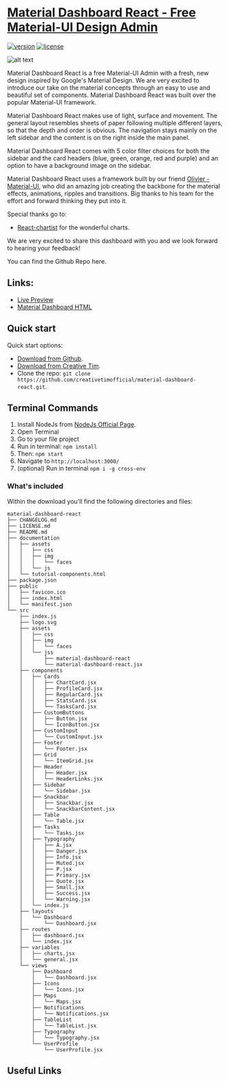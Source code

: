 # [Material Dashboard React - Free Material-UI Design Admin](https://creativetimofficial.github.io/material-dashboard-react/)
[![version][version-badge]][CHANGELOG] [![license][license-badge]][LICENSE]

![alt text](https://s3.amazonaws.com/creativetim_bucket/products/71/original/opt_mdr_thumbnail.jpg "Material Dashboard Free React")

Material Dashboard React is a free Material-UI Admin with a fresh, new design inspired by Google's Material Design. We are very excited to introduce our take on the material concepts through an easy to use and beautiful set of components. Material Dashboard React was built over the popular Material-UI framework.

Material Dashboard React makes use of light, surface and movement. The general layout resembles sheets of paper following multiple different layers, so that the depth and order is obvious. The navigation stays mainly on the left sidebar and the content is on the right inside the main panel.

Material Dashboard React comes with 5 color filter choices for both the sidebar and the card headers (blue, green, orange, red and purple) and an option to have a background image on the sidebar.

Material Dashboard React uses a framework built by our friend [Olivier - Material-UI](https://github.com/mui-org/material-ui), who did an amazing job creating the backbone for the material effects, animations, ripples and transitions. Big thanks to his team for the effort and forward thinking they put into it.

Special thanks go to:
+ [React-chartist](https://github.com/fraserxu/react-chartist) for the wonderful charts.

We are very excited to share this dashboard with you and we look forward to hearing your feedback!

You can find the Github Repo here.

## Links:

+ [Live Preview](https://creativetimofficial.github.io/material-dashboard-react/)
+ [Material Dashboard HTML](http://demos.creative-tim.com/material-dashboard/examples/dashboard.html)

## Quick start

Quick start options:

- [Download from Github](https://github.com/creativetimofficial/material-dashboard-react/archive/master.zip).
- [Download from Creative Tim](http://www.creative-tim.com/product/material-dashboard-react).
- Clone the repo: `git clone https://github.com/creativetimofficial/material-dashboard-react.git`.

## Terminal Commands

1. Install NodeJs from [NodeJs Official Page](https://nodejs.org/en).
2. Open Terminal
3. Go to your file project
4. Run in terminal: ```npm install```
5. Then: ```npm start```
6. Navigate to `http://localhost:3000/`
7. (optional) Run in terminal `npm i -g cross-env`

### What's included

Within the download you'll find the following directories and files:

```
material-dashboard-react
├── CHANGELOG.md
├── LICENSE.md
├── README.md
├── documentation
│   ├── assets
│   │   ├── css
│   │   ├── img
│   │   │   └── faces
│   │   └── js
│   └── tutorial-components.html
├── package.json
├── public
│   ├── favicon.ico
│   ├── index.html
│   └── manifest.json
└── src
    ├── index.js
    ├── logo.svg
    ├── assets
    │   ├── css
    │   ├── img
    │   │   └── faces
    │   └── jss
    │       ├── material-dashboard-react
    │       └── material-dashboard-react.jsx
    ├── components
    │   ├── Cards
    │   │   ├── ChartCard.jsx
    │   │   ├── ProfileCard.jsx
    │   │   ├── RegularCard.jsx
    │   │   ├── StatsCard.jsx
    │   │   └── TasksCard.jsx
    │   ├── CustomButtons
    │   │   ├── Button.jsx
    │   │   └── IconButton.jsx
    │   ├── CustomInput
    │   │   └── CustomInput.jsx
    │   ├── Footer
    │   │   └── Footer.jsx
    │   ├── Grid
    │   │   └── ItemGrid.jsx
    │   ├── Header
    │   │   ├── Header.jsx
    │   │   └── HeaderLinks.jsx
    │   ├── Sidebar
    │   │   └── Sidebar.jsx
    │   ├── Snackbar
    │   │   ├── Snackbar.jsx
    │   │   └── SnackbarContent.jsx
    │   ├── Table
    │   │   └── Table.jsx
    │   ├── Tasks
    │   │   └── Tasks.jsx
    │   ├── Typography
    │   │   ├── A.jsx
    │   │   ├── Danger.jsx
    │   │   ├── Info.jsx
    │   │   ├── Muted.jsx
    │   │   ├── P.jsx
    │   │   ├── Primary.jsx
    │   │   ├── Quote.jsx
    │   │   ├── Small.jsx
    │   │   ├── Success.jsx
    │   │   └── Warning.jsx
    │   └── index.js
    ├── layouts
    │   └── Dashboard
    │       └── Dashboard.jsx
    ├── routes
    │   ├── dashboard.jsx
    │   └── index.jsx
    ├── variables
    │   ├── charts.jsx
    │   └── general.jsx
    └── views
        ├── Dashboard
        │   └── Dashboard.jsx
        ├── Icons
        │   └── Icons.jsx
        ├── Maps
        │   └── Maps.jsx
        ├── Notifications
        │   └── Notifications.jsx
        ├── TableList
        │   └── TableList.jsx
        ├── Typography
        │   └── Typography.jsx
        └── UserProfile
            └── UserProfile.jsx
```

## Useful Links

[CHANGELOG]: ./CHANGELOG.md

[LICENSE]: ./LICENSE.md
[version-badge]: https://img.shields.io/badge/version-1.2.0-blue.svg
[license-badge]: https://img.shields.io/badge/license-MIT-blue.svg
